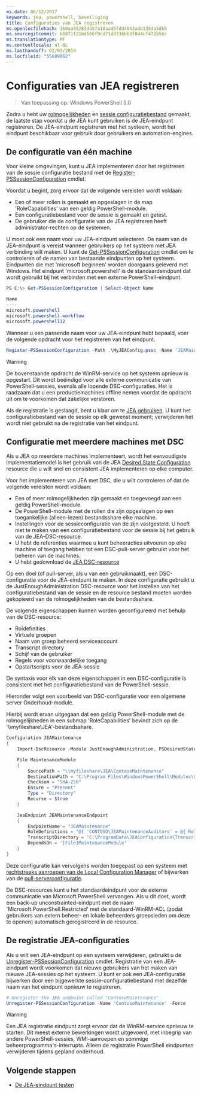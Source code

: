 ```yaml
---
ms.date: 06/12/2017
keywords: jea, powershell, beveiliging
title: Configuraties van JEA registreren
ms.openlocfilehash: 160aa95283da57a10aad5fdd4043adb1354a5db5
ms.sourcegitcommit: b6871f21bd666f9cd71dd336bb3f844cf472b56c
ms.translationtype: MT
ms.contentlocale: nl-NL
ms.lasthandoff: 02/03/2019
ms.locfileid: "55689062"
---
```

# <a name="registering-jea-configurations"></a>Configuraties van JEA registreren

> Van toepassing op: Windows PowerShell 5.0

Zodra u hebt uw [rolmogelijkheden](role-capabilities.md) en [sessie configuratiebestand](session-configurations.md) gemaakt, de laatste stap voordat u de JEA kunt gebruiken is de JEA-eindpunt registreren.
De JEA-eindpunt registreren met het systeem, wordt het eindpunt beschikbaar voor gebruik door gebruikers en automation-engines.

## <a name="single-machine-configuration"></a>De configuratie van één machine

Voor kleine omgevingen, kunt u JEA implementeren door het registreren van de sessie configuratie bestand met de [Register-PSSessionConfiguration](https://msdn.microsoft.com/powershell/reference/5.1/microsoft.powershell.core/register-pssessionconfiguration) cmdlet.

Voordat u begint, zorg ervoor dat de volgende vereisten wordt voldaan:
- Een of meer rollen is gemaakt en opgeslagen in de map 'RoleCapabilities' van een geldig PowerShell-module.
- Een configuratiebestand voor de sessie is gemaakt en getest.
- De gebruiker die de configuratie van de JEA registreren heeft administrator-rechten op de systemen.

U moet ook een naam voor uw JEA-eindpunt selecteren.
De naam van de JEA-eindpunt is vereist wanneer gebruikers op het systeem met JEA verbinding wilt maken.
U kunt de [Get-PSSessionConfiguration](https://msdn.microsoft.com/powershell/reference/5.1/microsoft.powershell.core/get-pssessionconfiguration) cmdlet om te controleren of de namen van bestaande eindpunten op het systeem.
Eindpunten die met 'microsoft beginnen' worden doorgaans geleverd met Windows.
Het eindpunt 'microsoft.powershell' is de standaardeindpunt dat wordt gebruikt bij het verbinden met een externe PowerShell-eindpunt.

```powershell
PS C:\> Get-PSSessionConfiguration | Select-Object Name

Name
----
microsoft.powershell
microsoft.powershell.workflow
microsoft.powershell32
```

Wanneer u een passende naam voor uw JEA-eindpunt hebt bepaald, voer de volgende opdracht voor het registreren van het eindpunt.

```powershell
Register-PSSessionConfiguration -Path .\MyJEAConfig.pssc -Name 'JEAMaintenance' -Force
```

> [!WARNING]
> De bovenstaande opdracht de WinRM-service op het systeem opnieuw is opgestart.
> Dit wordt beëindigd voor alle externe communicatie van PowerShell-sessies, evenals alle lopende DSC-configuraties.
> Het is raadzaam dat u een productiemachines offline nemen voordat de opdracht uit om te voorkomen dat zakelijke verstoren.

Als de registratie is geslaagd, bent u klaar om te [JEA gebruiken](using-jea.md).
U kunt het configuratiebestand van de sessie op elk gewenst moment; verwijderen het wordt niet gebruikt na de registratie van het eindpunt.

## <a name="multi-machine-configuration-with-dsc"></a>Configuratie met meerdere machines met DSC

Als u JEA op meerdere machines implementeert, wordt het eenvoudigste implementatiemodel is het gebruik van de JEA [Desired State Configuration](https://msdn.microsoft.com/powershell/dsc/overview) resource die u wilt snel en consistent JEA implementeren op elke computer.

Voor het implementeren van JEA met DSC, die u wilt controleren of dat de volgende vereisten wordt voldaan:
- Een of meer rolmogelijkheden zijn gemaakt en toegevoegd aan een geldig PowerShell-module.
- De PowerShell-module met de rollen die zijn opgeslagen op een toegankelijke (alleen-lezen) bestandsshare elke machine.
- Instellingen voor de sessieconfiguratie van de zijn vastgesteld. U hoeft niet te maken van een configuratiebestand voor de sessie bij het gebruik van de JEA-DSC-resource.
- U hebt de referenties waarmee u kunt beheeracties uitvoeren op elke machine of toegang hebben tot een DSC-pull-server gebruikt voor het beheren van de machines.
- U hebt gedownload de [JEA DSC-resource](https://github.com/PowerShell/JEA/tree/master/DSC%20Resource)

Op een doel (of pull-server, als u van een gebruikmaakt), een DSC-configuratie voor de JEA-eindpunt te maken.
In deze configuratie gebruikt u de JustEnoughAdministration DSC-resource voor het instellen van het configuratiebestand van de sessie en de resource bestand moeten worden gekopieerd van de rolmogelijkheden van de bestandsshare.

De volgende eigenschappen kunnen worden geconfigureerd met behulp van de DSC-resource:
- Roldefinities
- Virtuele groepen
- Naam van groep beheerd serviceaccount
- Transcript directory
- Schijf van de gebruiker
- Regels voor voorwaardelijke toegang
- Opstartscripts voor de JEA-sessie

De syntaxis voor elk van deze eigenschappen in een DSC-configuratie is consistent met het configuratiebestand van de PowerShell-sessie.

Hieronder volgt een voorbeeld van DSC-configuratie voor een algemene server Onderhoud-module.

Hierbij wordt ervan uitgegaan dat een geldig PowerShell-module met de rolmogelijkheden in een submap 'RoleCapabilities' bevindt zich op de '\\\\myfileshare\\JEA'-bestandsshare.


```powershell
Configuration JEAMaintenance
{
    Import-DscResource -Module JustEnoughAdministration, PSDesiredStateConfiguration

    File MaintenanceModule
    {
        SourcePath = "\\myfileshare\JEA\ContosoMaintenance"
        DestinationPath = "C:\Program Files\WindowsPowerShell\Modules\ContosoMaintenance"
        Checksum = "SHA-256"
        Ensure = "Present"
        Type = "Directory"
        Recurse = $true
    }

    JeaEndpoint JEAMaintenanceEndpoint
    {
        EndpointName = "JEAMaintenance"
        RoleDefinitions = "@{ 'CONTOSO\JEAMaintenanceAuditors' = @{ RoleCapabilities = 'GeneralServerMaintenance-Audit' }; 'CONTOSO\JEAMaintenanceAdmins' = @{ RoleCapabilities = 'GeneralServerMaintenance-Audit', 'GeneralServerMaintenance-Admin' } }"
        TranscriptDirectory = 'C:\ProgramData\JEAConfiguration\Transcripts'
        DependsOn = '[File]MaintenanceModule'
    }
}
```

Deze configuratie kan vervolgens worden toegepast op een systeem met [rechtstreeks aanroepen van de Local Configuration Manager](https://msdn.microsoft.com/powershell/dsc/metaconfig) of bijwerken van de [pull-serverconfiguratie](https://msdn.microsoft.com/powershell/dsc/pullserver).

De DSC-resources kunt u het standaardeindpunt voor de externe communicatie van Microsoft.PowerShell vervangen.
Als u dit doet, wordt een back-up unconstrainted-eindpunt met de naam 'Microsoft.PowerShell.Restricted' met de standaard-WinRM-ACL (zodat gebruikers van extern beheer- en lokale beheerders groepsleden om deze te openen) automatisch geregistreerd in de resource.

## <a name="unregistering-jea-configurations"></a>De registratie JEA-configuraties

Als u wilt een JEA-eindpunt op een systeem verwijderen, gebruikt u de [Unregister-PSSessionConfiguration](https://msdn.microsoft.com/powershell/reference/5.1/microsoft.powershell.core/Unregister-PSSessionConfiguration) cmdlet.
Registratie van een JEA-eindpunt wordt voorkomen dat nieuwe gebruikers van het maken van nieuwe JEA-sessies op het systeem.
U kunt er ook een JEA-configuratie bijwerken door een bijgewerkte sessie-configuratiebestand met dezelfde naam van het eindpunt opnieuw te registreren.

```powershell
# Unregister the JEA endpoint called "ContosoMaintenance"
Unregister-PSSessionConfiguration -Name 'ContosoMaintenance' -Force
```

> [!WARNING]
> Een JEA registratie eindpunt zorgt ervoor dat de WinRM-service opnieuw te starten.
> Dit meest externe bewerkingen wordt uitgevoerd, met inbegrip van andere PowerShell-sessies, WMI-aanroepen en sommige beheerprogramma's-interrupts.
> Alleen de registratie PowerShell eindpunten verwijderen tijdens gepland onderhoud.

## <a name="next-steps"></a>Volgende stappen

- [De JEA-eindpunt testen](using-jea.md)
